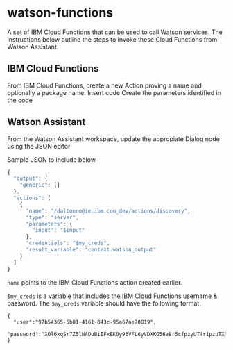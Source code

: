 # watson-functions
A set of IBM Cloud Functions that can be used to call Watson services. The instructions below outline the steps to invoke these Cloud Functions from Watson Assistant. 

## IBM Cloud Functions 
From IBM Cloud Functions, create a new Action proving a name and optionally a package name. 
Insert code 
Create the parameters identified in the code 

## Watson Assistant 
From the Watson Assistant workspace, update the appropiate Dialog node using the JSON editor 

Sample JSON to include below 
```javascript
{
  "output": {
    "generic": []
  },
  "actions": [
    {
      "name": "/daltonro@ie.ibm.com_dev/actions/discovery",
      "type": "server",
      "parameters": {
        "input": "$input"
      },
      "credentials": "$my_creds",
      "result_variable": "context.watson_output"
    }
  ]
}
```

`name` points to the IBM Cloud Functions action created earlier. 

`$my_creds` is a variable that includes the IBM Cloud Functions username & password. The `$my_creds` variable should have the following format. 
```
{
  "user":"97b54365-5b01-4161-843c-95a67ae70819",
  "password":"XOl6xqSr7Z5lNADuBiIFxEK0y93VFL6yVDXKG56a8r5cfpzyUT4r1pzuTXRIBowk"
}
```



